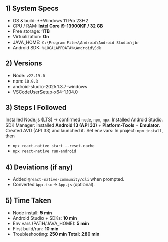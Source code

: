 
## 1) System Specs

* OS & build: **Windows 11 Pro 23H2 
* CPU / RAM: **Intel Core i9-13900KF / 32 GB**
* Free storage: **1TB**
* Virtualization: **On**
* JAVA\_HOME: `C:\Program Files\Android\Android Studio\jbr`
* Android SDK: `%LOCALAPPDATA%\Android\Sdk`

## 2) Versions  

* Node: `v22.19.0`
* npm: `10.9.3`
* android-studio-2025.1.3.7-windows
* VSCodeUserSetup-x64-1.104.0

## 3) Steps I Followed
Installed Node.js (LTS) → confirmed `node`, `npm`, `npx`.
 Installed Android Studio.
 SDK Manager: installed **Android 13 (API 33)** + **Platform-Tools** + **Emulator**.
 Created AVD (API 33) and launched it.
 Set env vars:
 In project: `npm install`, then

   * `npx react-native start --reset-cache`
   * `npx react-native run-android`

## 4) Deviations (if any)

* Added `@react-native-community/cli` when prompted.
* Converted `App.tsx` → `App.js` (optional).

## 5) Time Taken 

* Node install: **5 min**
* Android Studio + SDKs: **10 min**
* Env vars (PATH/JAVA\_HOME): **5 min**
* First build/run: **10 min**
* Troubleshooting: **250 min**
  **Total:** **280 min**

